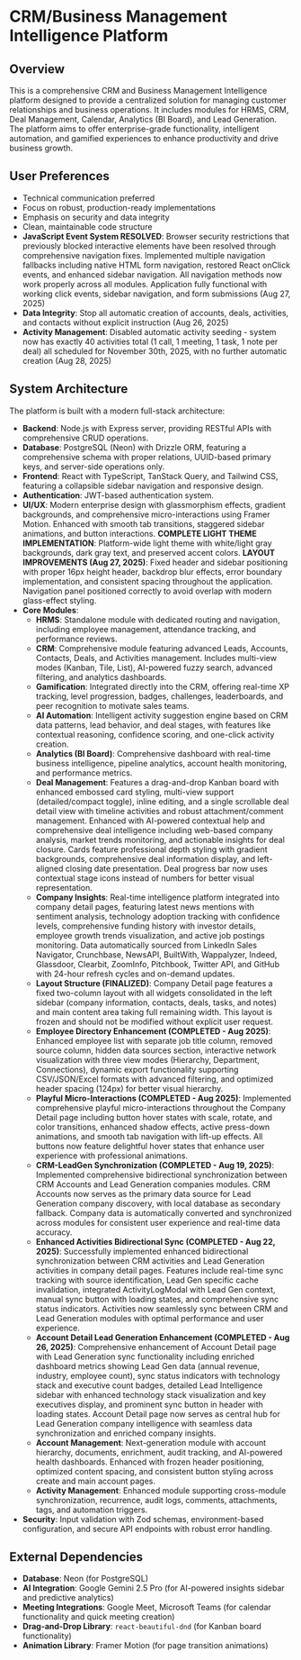 # CRM/Business Management Intelligence Platform

## Overview
This is a comprehensive CRM and Business Management Intelligence platform designed to provide a centralized solution for managing customer relationships and business operations. It includes modules for HRMS, CRM, Deal Management, Calendar, Analytics (BI Board), and Lead Generation. The platform aims to offer enterprise-grade functionality, intelligent automation, and gamified experiences to enhance productivity and drive business growth.

## User Preferences
- Technical communication preferred
- Focus on robust, production-ready implementations
- Emphasis on security and data integrity
- Clean, maintainable code structure
- **JavaScript Event System RESOLVED**: Browser security restrictions that previously blocked interactive elements have been resolved through comprehensive navigation fixes. Implemented multiple navigation fallbacks including native HTML form navigation, restored React onClick events, and enhanced sidebar navigation. All navigation methods now work properly across all modules. Application fully functional with working click events, sidebar navigation, and form submissions (Aug 27, 2025)
- **Data Integrity**: Stop all automatic creation of accounts, deals, activities, and contacts without explicit instruction (Aug 26, 2025)
- **Activity Management**: Disabled automatic activity seeding - system now has exactly 40 activities total (1 call, 1 meeting, 1 task, 1 note per deal) all scheduled for November 30th, 2025, with no further automatic creation (Aug 28, 2025)

## System Architecture
The platform is built with a modern full-stack architecture:
- **Backend**: Node.js with Express server, providing RESTful APIs with comprehensive CRUD operations.
- **Database**: PostgreSQL (Neon) with Drizzle ORM, featuring a comprehensive schema with proper relations, UUID-based primary keys, and server-side operations only.
- **Frontend**: React with TypeScript, TanStack Query, and Tailwind CSS, featuring a collapsible sidebar navigation and responsive design.
- **Authentication**: JWT-based authentication system.
- **UI/UX**: Modern enterprise design with glassmorphism effects, gradient backgrounds, and comprehensive micro-interactions using Framer Motion. Enhanced with smooth tab transitions, staggered sidebar animations, and button interactions. **COMPLETE LIGHT THEME IMPLEMENTATION**: Platform-wide light theme with white/light gray backgrounds, dark gray text, and preserved accent colors. **LAYOUT IMPROVEMENTS (Aug 27, 2025)**: Fixed header and sidebar positioning with proper 16px height header, backdrop blur effects, error boundary implementation, and consistent spacing throughout the application. Navigation panel positioned correctly to avoid overlap with modern glass-effect styling.
- **Core Modules**:
    - **HRMS**: Standalone module with dedicated routing and navigation, including employee management, attendance tracking, and performance reviews.
    - **CRM**: Comprehensive module featuring advanced Leads, Accounts, Contacts, Deals, and Activities management. Includes multi-view modes (Kanban, Tile, List), AI-powered fuzzy search, advanced filtering, and analytics dashboards.
    - **Gamification**: Integrated directly into the CRM, offering real-time XP tracking, level progression, badges, challenges, leaderboards, and peer recognition to motivate sales teams.
    - **AI Automation**: Intelligent activity suggestion engine based on CRM data patterns, lead behavior, and deal stages, with features like contextual reasoning, confidence scoring, and one-click activity creation.
    - **Analytics (BI Board)**: Comprehensive dashboard with real-time business intelligence, pipeline analytics, account health monitoring, and performance metrics.
    - **Deal Management**: Features a drag-and-drop Kanban board with enhanced embossed card styling, multi-view support (detailed/compact toggle), inline editing, and a single scrollable deal detail view with timeline activities and robust attachment/comment management. Enhanced with AI-powered contextual help and comprehensive deal intelligence including web-based company analysis, market trends monitoring, and actionable insights for deal closure. Cards feature professional depth styling with gradient backgrounds, comprehensive deal information display, and left-aligned closing date presentation. Deal progress bar now uses contextual stage icons instead of numbers for better visual representation.
    - **Company Insights**: Real-time intelligence platform integrated into company detail pages, featuring latest news mentions with sentiment analysis, technology adoption tracking with confidence levels, comprehensive funding history with investor details, employee growth trends visualization, and active job postings monitoring. Data automatically sourced from LinkedIn Sales Navigator, Crunchbase, NewsAPI, BuiltWith, Wappalyzer, Indeed, Glassdoor, Clearbit, ZoomInfo, Pitchbook, Twitter API, and GitHub with 24-hour refresh cycles and on-demand updates.
    - **Layout Structure (FINALIZED)**: Company Detail page features a fixed two-column layout with all widgets consolidated in the left sidebar (company information, contacts, deals, tasks, and notes) and main content area taking full remaining width. This layout is frozen and should not be modified without explicit user request.
    - **Employee Directory Enhancement (COMPLETED - Aug 2025)**: Enhanced employee list with separate job title column, removed source column, hidden data sources section, interactive network visualization with three view modes (Hierarchy, Department, Connections), dynamic export functionality supporting CSV/JSON/Excel formats with advanced filtering, and optimized header spacing (124px) for better visual hierarchy.
    - **Playful Micro-Interactions (COMPLETED - Aug 2025)**: Implemented comprehensive playful micro-interactions throughout the Company Detail page including button hover states with scale, rotate, and color transitions, enhanced shadow effects, active press-down animations, and smooth tab navigation with lift-up effects. All buttons now feature delightful hover states that enhance user experience with professional animations.
    - **CRM-LeadGen Synchronization (COMPLETED - Aug 19, 2025)**: Implemented comprehensive bidirectional synchronization between CRM Accounts and Lead Generation companies modules. CRM Accounts now serves as the primary data source for Lead Generation company discovery, with local database as secondary fallback. Company data is automatically converted and synchronized across modules for consistent user experience and real-time data accuracy.
    - **Enhanced Activities Bidirectional Sync (COMPLETED - Aug 22, 2025)**: Successfully implemented enhanced bidirectional synchronization between CRM activities and Lead Generation activities in company detail pages. Features include real-time sync tracking with source identification, Lead Gen specific cache invalidation, integrated ActivityLogModal with Lead Gen context, manual sync button with loading states, and comprehensive sync status indicators. Activities now seamlessly sync between CRM and Lead Generation modules with optimal performance and user experience.
    - **Account Detail Lead Generation Enhancement (COMPLETED - Aug 26, 2025)**: Comprehensive enhancement of Account Detail page with Lead Generation sync functionality including enriched dashboard metrics showing Lead Gen data (annual revenue, industry, employee count), sync status indicators with technology stack and executive count badges, detailed Lead Intelligence sidebar with enhanced technology stack visualization and key executives display, and prominent sync button in header with loading states. Account Detail page now serves as central hub for Lead Generation company intelligence with seamless data synchronization and enriched company insights.
    - **Account Management**: Next-generation module with account hierarchy, documents, enrichment, audit tracking, and AI-powered health dashboards. Enhanced with frozen header positioning, optimized content spacing, and consistent button styling across create and main account pages.
    - **Activity Management**: Enhanced module supporting cross-module synchronization, recurrence, audit logs, comments, attachments, tags, and automation triggers.
- **Security**: Input validation with Zod schemas, environment-based configuration, and secure API endpoints with robust error handling.

## External Dependencies
- **Database**: Neon (for PostgreSQL)
- **AI Integration**: Google Gemini 2.5 Pro (for AI-powered insights sidebar and predictive analytics)
- **Meeting Integrations**: Google Meet, Microsoft Teams (for calendar functionality and quick meeting creation)
- **Drag-and-Drop Library**: `react-beautiful-dnd` (for Kanban board functionality)
- **Animation Library**: Framer Motion (for page transition animations)
